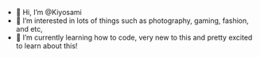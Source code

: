 - 👋 Hi, I’m @Kiyosami
- 👀 I’m interested in lots of things such as photography, gaming, fashion, and etc,
- 🌱 I’m currently learning how to code, very new to this and pretty excited to learn about this!



<!---
Kiyosami/Kiyosami is a ✨ special ✨ repository because its `README.md` (this file) appears on your GitHub profile.
You can click the Preview link to take a look at your changes.
--->
